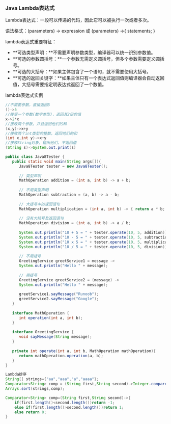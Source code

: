 ### Java Lambda表达式

Lambda表达式：一段可以传递的代码，因此它可以被执行一次或者多次。

语法格式：(parameters) -> expression 或 (parameters) ->{ statements; }

lambda表达式重要特征：

- **可选类型声明：**不需要声明参数类型，编译器可以统一识别参数值。
- **可选的参数圆括号：**一个参数无需定义圆括号，但多个参数需要定义圆括号。
- **可选的大括号：**如果主体包含了一个语句，就不需要使用大括号。
- **可选的返回关键字：**如果主体只有一个表达式返回值则编译器会自动返回值，大括号需要指定明表达式返回了一个数值。

lambda表达式实例

```java
//不需要参数，直接返回5
()->5
//接受一个参数(数字类型)，返回其2倍的值
x->2*x
//接收两个参数，并且返回他们的和
(x,y)->x+y
//接收两个int类型的整数，返回他们的和
(int x,int y)->x+y
//接收String对象，输出他们，不返回值
(String s)->System.out.print(s)
```

```java
public class Java8Tester {
   public static void main(String args[]){
      Java8Tester tester = new Java8Tester();
        
      // 类型声明
      MathOperation addition = (int a, int b) -> a + b;
        
      // 不用类型声明
      MathOperation subtraction = (a, b) -> a - b;
        
      // 大括号中的返回语句
      MathOperation multiplication = (int a, int b) -> { return a * b; };
        
      // 没有大括号及返回语句
      MathOperation division = (int a, int b) -> a / b;
        
      System.out.println("10 + 5 = " + tester.operate(10, 5, addition));
      System.out.println("10 - 5 = " + tester.operate(10, 5, subtraction));
      System.out.println("10 x 5 = " + tester.operate(10, 5, multiplication));
      System.out.println("10 / 5 = " + tester.operate(10, 5, division));
        
      // 不用括号
      GreetingService greetService1 = message ->
      System.out.println("Hello " + message);
        
      // 用括号
      GreetingService greetService2 = (message) ->
      System.out.println("Hello " + message);
        
      greetService1.sayMessage("Runoob");
      greetService2.sayMessage("Google");
   }
    
   interface MathOperation {
      int operation(int a, int b);
   }
    
   interface GreetingService {
      void sayMessage(String message);
   }
    
   private int operate(int a, int b, MathOperation mathOperation){
      return mathOperation.operation(a, b);
   }
}
```



```java
Lambda排序
String[] strings={"aa","aaa","a","aaaa"};
Comparator<String> comp = (String first,String second)->Integer.compare(first.length(),second.length);
Arrays.sort(strings,comp);

Comparator<String> comp=(String first,String second)->{
    if(first.length()<second.length())return -1;
    else if(first.length()>second.length())return 1;
    else return 0;
}
```

